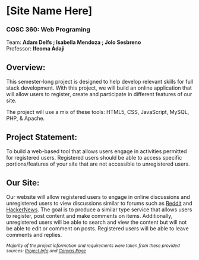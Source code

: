 # [Site Name Here]
### COSC 360: Web Programing 
Team: **Adam Delfs ; Isabella Mendoza ; Jolo Sesbreno**\
Professor: **Ifeoma Adaji**

## Overview: 
This semester-long project is designed to help develop relevant skills for full stack development.  With this project, we will build an online application that will allow users to register, create and participate in different features of our site.

The project will use a mix of these tools: HTML5, CSS, JavaScript, MySQL, PHP, & Apache.

## Project Statement:
To build a web-based tool that allows users engage in activities permitted for registered users.  Registered users should be able to access specific portions/features of your site that are not accessible to unregistered users.

## Our Site:
Our website will allow registered users to engage in online discussions and unregistered users to view discussions similar to forums such as [Reddit](https://www.reddit.com/) and [HackerNews](https://news.ycombinator.com/). The goal is to produce a similar type service that allows users to register, post content and make comments on items.   Additionally, unregistered users will be able to search and view the content but will not be able to edit or comment on posts. Registered users will be able to leave comments and replies.

<sub>*Majority of the project information and requirements were taken from these provided sources: [Project Info](https://canvas.ubc.ca/courses/133337/pages/project-info?module_item_id=6511100) and [Canvas Page](https://canvas.ubc.ca/courses/133337)*</sub>